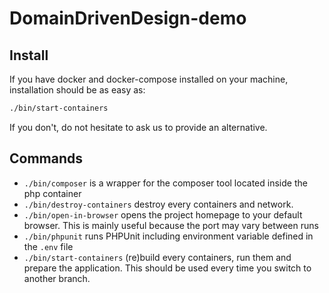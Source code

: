 DomainDrivenDesign-demo
=======================

Install
-------

If you have docker and docker-compose installed on your machine, installation should be as easy as:

```bash
./bin/start-containers
```

If you don't, do not hesitate to ask us to provide an alternative.

Commands
--------

* `./bin/composer` is a wrapper for the composer tool located inside the php container
* `./bin/destroy-containers` destroy every containers and network.
* `./bin/open-in-browser` opens the project homepage to your default browser. This is mainly useful because the port may vary between runs
* `./bin/phpunit` runs PHPUnit including environment variable defined in the `.env` file
* `./bin/start-containers` (re)build every containers, run them and prepare the application. This should be used every time you switch to another branch.
